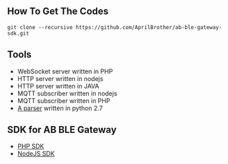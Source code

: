 ## How To Get The Codes  ##

```
git clone --recursive https://github.com/AprilBrother/ab-ble-gateway-sdk.git
```

## Tools ##

* WebSocket server written in PHP
* HTTP server written in nodejs
* HTTP server written in JAVA
* MQTT subscriber written in nodejs
* MQTT subscriber written in PHP
* [A parser](https://gist.github.com/lemonadezZ/9823150b1f4c2c456423fdc6619f44d5) written in python 2.7

## SDK for AB BLE Gateway

* [PHP SDK](https://github.com/AprilBrother/ab-ble-gateway-sdk-php)
* [NodeJS SDK](https://github.com/AprilBrother/ab-ble-gateway-sdk-nodejs)

